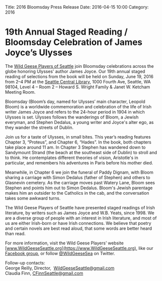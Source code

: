 Title: 2016 Bloomsday Press Release
Date: 2016-04-15 10:00
Category: 2016

# 19th Annual Staged Reading / Bloomsday Celebration of James Joyce’s Ulysses

The [Wild Geese Players of Seattle](https://www.wildgeeseseattle.org/) join Bloomsday
celebrations across the globe honoring Ulysses' author James Joyce. Our
19th annual staged reading of selections from the book will be held on
Sunday, June 19, 2016 from 2–4 PM at the [Seattle Central
Library](https://www.spl.org/calendar-of-events), 1000 Fourth Ave,
Seattle, WA 98104, Level 4 – Room 2 – Howard S. Wright Family & Janet W.
Ketcham Meeting Room.

Bloomsday (Bloom’s day, named for Ulysses’ main character, Leopold
Bloom) is a worldwide commemoration and celebration of the life of Irish
writer James Joyce and refers to the 24-hour period in 1904 in which
Ulysses is set. Ulysses follows the wanderings of Bloom, a Jewish
everyman, and Stephen Dedalus, a young writer and Joyce's alter ego, as
they wander the streets of Dublin.

Join us for a taste of Ulysses, in small bites. This year’s reading
features Chapter 3, “Proteus”, and Chapter 6, “Hades”. In the book, both
chapters take place around 11 am. In Chapter 3 Stephen has wandered down
to Sandymount Strand (the beach at the southeast side of Dublin) to
stroll and to think. He contemplates different theories of vision,
Aristotle's in particular, and remembers his adventures in Paris before
his mother died.

Meanwhile, in Chapter 6 we join the funeral of Paddy Dignam, with Bloom
sharing a carriage with Simon Dedalus (father of Stephen) and others to
Glasnevin cemetery. As the carriage moves past Watery Lane, Bloom sees
Stephen and points him out to Simon Dedalus. Bloom's Jewish parentage
makes him an outsider to the Catholics in the cab, and the conversation
takes some awkward turns.

The Wild Geese Players of Seattle have presented staged readings of
Irish literature, by writers such as James Joyce and W.B. Yeats, since
1998. We are a diverse group of people with an interest in Irish
literature, and most of us are either Irish-born or have Irish
connections. We believe that poetry and certain novels are best read
aloud, that some words are better heard than read.

For more information, visit the Wild Geese Players’ website
[www.WildGeeseSeattle.org](https://www.WildGeeseSeattle.org), like our
[Facebook group](https://www.facebook.com/groups/51261017427/), or
follow [@WildGeeseSea](https://twitter.com/wildgeesesea) on Twitter.

Follow-up contacts: <br>
George Reilly, Director,  WildGeeseSeattle@gmail.com <br>
Claudia Finn, CFinnSeattle@gmail.com
